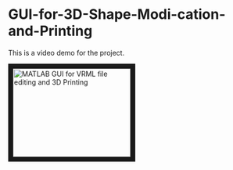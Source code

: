 # GUI-for-3D-Shape-Modi-cation-and-Printing
This is a video demo for the project.

<a href="http://www.youtube.com/watch?feature=player_embedded&v=reia9jfJZPk&t=8s
" target="_blank"><img src="http://img.youtube.com/vi/reia9jfJZPk&t=8s/0.jpg" 
alt="MATLAB GUI for VRML file editing and 3D Printing" width="240" height="180" border="10" /></a>
